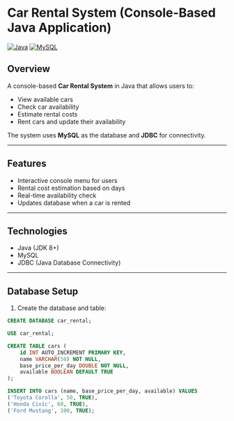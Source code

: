 # Car Rental System (Console-Based Java Application)

[![Java](https://img.shields.io/badge/Java-17-blue)](https://www.oracle.com/java/)
[![MySQL](https://img.shields.io/badge/MySQL-8.0-blue)](https://www.mysql.com/)

## Overview
A console-based **Car Rental System** in Java that allows users to:

- View available cars
- Check car availability
- Estimate rental costs
- Rent cars and update their availability

The system uses **MySQL** as the database and **JDBC** for connectivity.

---

## Features
- Interactive console menu for users
- Rental cost estimation based on days
- Real-time availability check
- Updates database when a car is rented

---

## Technologies
- Java (JDK 8+)
- MySQL
- JDBC (Java Database Connectivity)

---

## Database Setup

1. Create the database and table:

```sql
CREATE DATABASE car_rental;

USE car_rental;

CREATE TABLE cars (
    id INT AUTO_INCREMENT PRIMARY KEY,
    name VARCHAR(50) NOT NULL,
    base_price_per_day DOUBLE NOT NULL,
    available BOOLEAN DEFAULT TRUE
);

INSERT INTO cars (name, base_price_per_day, available) VALUES
('Toyota Corolla', 50, TRUE),
('Honda Civic', 60, TRUE),
('Ford Mustang', 100, TRUE);

